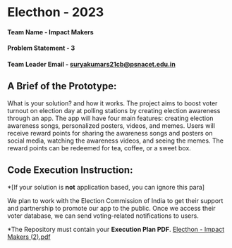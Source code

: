 # Electhon - 2023

#### Team Name - Impact Makers
#### Problem Statement - 3
#### Team Leader Email - suryakumars21cb@psnacet.edu.in

## A Brief of the Prototype:
  What is your solution? and how it works.
 The project aims to boost voter turnout on election day at polling stations by creating election awareness through an app.
The app will have four main features: creating election awareness songs, personalized posters, videos, and memes.
Users will receive reward points for sharing the awareness songs and posters on social media, watching the awareness videos, and seeing the memes.
The reward points can be redeemed for tea, coffee, or a sweet box.


## Code Execution Instruction:
  *[If your solution is **not** application based, you can ignore this para]
  
 We plan to work with the Election Commission of India to get their support and partnership to promote our app to the public. Once we access their voter database, we can send voting-related notifications to users. 
  
  
  
 *The Repository must contain your **Execution Plan PDF**.
[Electhon - Impact Makers (2).pdf](https://github.com/SURYAKUMARS11/electhon-submission/files/11241523/Electhon.-.Impact.Makers.2.pdf)
